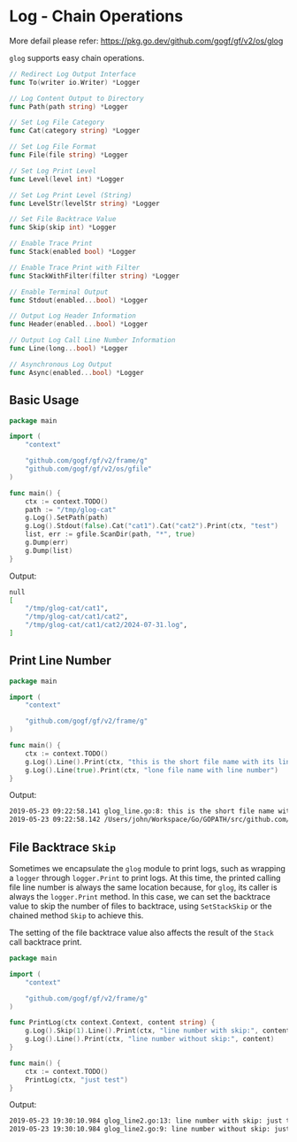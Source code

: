 # Log - Chain Operations

More defail please refer: <https://pkg.go.dev/github.com/gogf/gf/v2/os/glog>

`glog` supports easy chain operations.

```go
// Redirect Log Output Interface
func To(writer io.Writer) *Logger

// Log Content Output to Directory
func Path(path string) *Logger

// Set Log File Category
func Cat(category string) *Logger

// Set Log File Format
func File(file string) *Logger

// Set Log Print Level
func Level(level int) *Logger

// Set Log Print Level (String)
func LevelStr(levelStr string) *Logger

// Set File Backtrace Value
func Skip(skip int) *Logger

// Enable Trace Print
func Stack(enabled bool) *Logger

// Enable Trace Print with Filter
func StackWithFilter(filter string) *Logger

// Enable Terminal Output
func Stdout(enabled...bool) *Logger

// Output Log Header Information
func Header(enabled...bool) *Logger

// Output Log Call Line Number Information
func Line(long...bool) *Logger

// Asynchronous Log Output
func Async(enabled...bool) *Logger
```

## Basic Usage

```go
package main

import (
    "context"

    "github.com/gogf/gf/v2/frame/g"
    "github.com/gogf/gf/v2/os/gfile"
)

func main() {
    ctx := context.TODO()
    path := "/tmp/glog-cat"
    g.Log().SetPath(path)
    g.Log().Stdout(false).Cat("cat1").Cat("cat2").Print(ctx, "test")
    list, err := gfile.ScanDir(path, "*", true)
    g.Dump(err)
    g.Dump(list)
}
```

Output:

```bash
null
[
    "/tmp/glog-cat/cat1",
    "/tmp/glog-cat/cat1/cat2",
    "/tmp/glog-cat/cat1/cat2/2024-07-31.log",
]
```

## Print Line Number

```go
package main

import (
    "context"

    "github.com/gogf/gf/v2/frame/g"
)

func main() {
    ctx := context.TODO()
    g.Log().Line().Print(ctx, "this is the short file name with its line number")
    g.Log().Line(true).Print(ctx, "lone file name with line number")
}
```

Output:

```bash
2019-05-23 09:22:58.141 glog_line.go:8: this is the short file name with its line number
2019-05-23 09:22:58.142 /Users/john/Workspace/Go/GOPATH/src/github.com/gogf/gf/.example/os/glog/glog_line.go:9: lone file name with line number
```

## File Backtrace `Skip`

Sometimes we encapsulate the `glog` module to print logs, such as wrapping a `logger` through `logger.Print` to print logs. At this time, the printed calling file line number is always the same location because, for `glog`, its caller is always the `logger.Print` method. In this case, we can set the backtrace value to skip the number of files to backtrace, using `SetStackSkip` or the chained method `Skip` to achieve this.

The setting of the file backtrace value also affects the result of the `Stack` call backtrace print.

```go
package main

import (
    "context"

    "github.com/gogf/gf/v2/frame/g"
)

func PrintLog(ctx context.Context, content string) {
    g.Log().Skip(1).Line().Print(ctx, "line number with skip:", content)
    g.Log().Line().Print(ctx, "line number without skip:", content)
}

func main() {
    ctx := context.TODO()
    PrintLog(ctx, "just test")
}
```

Output:

```bash
2019-05-23 19:30:10.984 glog_line2.go:13: line number with skip: just test
2019-05-23 19:30:10.984 glog_line2.go:9: line number without skip: just test
```
